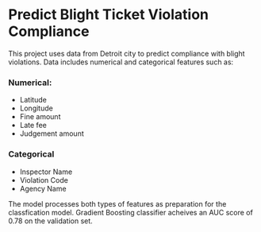 # Predict Blight Ticket Violation Compliance
This project uses data from Detroit city to predict compliance with blight violations. Data includes numerical and categorical features such as:
### Numerical:
- Latitude
- Longitude
- Fine amount
- Late fee
- Judgement amount
### Categorical
- Inspector Name
- Violation Code
- Agency Name

The model processes both types of features as preparation for the classfication model. Gradient Boosting classifier acheives an AUC score of 0.78 on the validation set.
